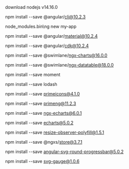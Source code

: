 download nodejs v14.16.0

npm install --save @angular/cli@10.2.3

node_modules\.bin\ng new my-app

npm install --save @angular/material@10.2.4

npm install --save @angular/cdk@10.2.4

npm install --save @swimlane/ngx-charts@16.0.0

npm install --save @swimlane/ngx-datatable@18.0.0

npm install --save moment

npm install --save lodash

npm install --save primeicons@4.1.0

npm install --save primeng@11.2.3

npm install --save ngx-echarts@6.0.1

npm install --save echarts@5.0.2

npm install --save resize-observer-polyfill@1.5.1

npm install --save @ngxs/store@3.7.1

npm install --save angular-svg-round-progressbar@5.0.2

npm install --save svg-gauge@1.0.6


